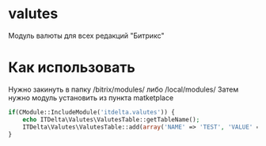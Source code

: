# valutes
Модуль валюты для всех редакций "Битрикс"
# Как использовать
Нужно закинуть в папку /bitrix/modules/ либо /local/modules/
Затем нужно модуль установить из пункта matketplace
```php
if(CModule::IncludeModule('itdelta.valutes')) {
	echo ITDelta\Valutes\ValutesTable::getTableName();
	ITDelta\Valutes\ValutesTable::add(array('NAME' => 'TEST', 'VALUE' => '123.33'));
}
```
